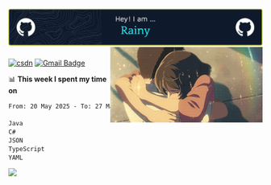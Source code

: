 ![](pic/github-header-image.png)
<img  align='right' height="150" src="https://github.com/LikeRainDay/LikeRainDay/blob/master/pic/img_rain_1.gif?raw=true">

###

[![csdn](https://img.shields.io/badge/-csdn-c14438?style=flat-square&logo=c&logoColor=white)](https://blog.csdn.net/qq_15807167)
[![Gmail Badge](https://img.shields.io/badge/-gmail-c14438?style=flat-square&logo=Gmail&logoColor=white&link=mailto:houshuai0816@gmail.com)](mailto:houshuai0816@gmail.com)



📊 **This week I spent my time on**

<!--START_SECTION:waka-->

```txt
From: 20 May 2025 - To: 27 May 2025

Java                               13 hrs 21 mins  ██████████████▓░░░░░░░░░░   59.24 %
C#                                 2 hrs 12 mins   ██▒░░░░░░░░░░░░░░░░░░░░░░   09.76 %
JSON                               1 hr 22 mins    █▓░░░░░░░░░░░░░░░░░░░░░░░   06.12 %
TypeScript                         1 hr 20 mins    █▒░░░░░░░░░░░░░░░░░░░░░░░   05.97 %
YAML                               51 mins         █░░░░░░░░░░░░░░░░░░░░░░░░   03.82 %
```

<!--END_SECTION:waka-->

<img src="https://github-readme-stats.vercel.app/api?username=LikeRainDay&show_icons=true&title_color=fff&icon_color=79ff97&text_color=9f9f9f&bg_color=151515&count_private=true">
